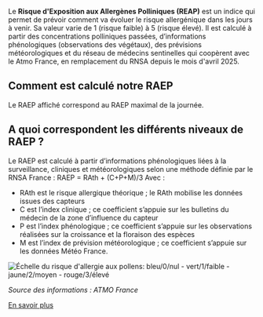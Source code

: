 Le **Risque d'Exposition aux Allergènes Polliniques (REAP)** est un indice qui permet de prévoir comment va évoluer le risque allergénique dans les jours à venir. Sa valeur varie de 1 (risque faible) à 5 (risque élevé). Il est calculé à partir des concentrations polliniques passées, d’informations phénologiques (observations des végétaux), des prévisions météorologiques et du réseau de médecins sentinelles qui coopèrent avec le Atmo France, en remplacement du RNSA depuis le mois d'avril 2025.

## Comment est calculé notre RAEP

Le RAEP affiché correspond au RAEP maximal de la journée.

## A quoi correspondent les différents niveaux de RAEP ?

Le RAEP est calculé à partir d’informations phénologiques liées à la surveillance, cliniques et météorologiques selon une méthode définie par le RNSA France : RAEP = RAth + (C+P+M)/3
Avec : 
- RAth est le risque allergique théorique ; le RAth mobilise les données issues des capteurs
- C est l’index clinique ; ce coefficient s’appuie sur les bulletins du médecin de la zone d’influence du capteur
- P est l’index phénologique ; ce coefficient s’appuie sur les observations réalisées sur la croissance et la floraison des espèces
- M est l’index de prévision météorologique ; ce coefficient s’appuie sur les données Météo France.

![Échelle du risque d'allergie aux pollens: bleu/0/nul - vert/1/faible - jaune/2/moyen - rouge/3/élevé](https://www.atmo-hdf.fr/sites/hdf/files/medias/images/2022-03/echelle_pollens_2022.jpg)

_Source des informations : ATMO France_

[En savoir plus](https://www.service-public.fr/particuliers/actualites/A18206)
